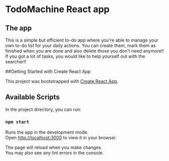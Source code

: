 # TodoMachine React app

## The app
This is a simple but efficient to-do app where you're able to manage your own to-do list for your daily actions. You can create them, mark them as finished when you are done and also delete those you don't need anymore!! If you got a lot of tasks, you would like to help yourself out with the searcher!!    

##Getting Started with Create React App

This project was bootstrapped with [Create React App](https://github.com/facebook/create-react-app).

## Available Scripts

In the project directory, you can run:

### `npm start`

Runs the app in the development mode.\
Open [http://localhost:3000](http://localhost:3000) to view it in your browser.

The page will reload when you make changes.\
You may also see any lint errors in the console.
